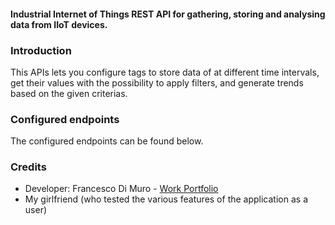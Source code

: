 #### Industrial Internet of Things REST API for gathering, storing and analysing data from IIoT devices.

### Introduction
This APIs lets you configure tags to store data of at different time intervals, get their values with the possibility to apply filters, and generate trends based on the given criterias.

### Configured endpoints
The configured endpoints can be found below.

### Credits
- Developer: Francesco Di Muro - [Work Portfolio](https://www.en.francescodimuro.com/)
- My girlfriend (who tested the various features of the application as a user)